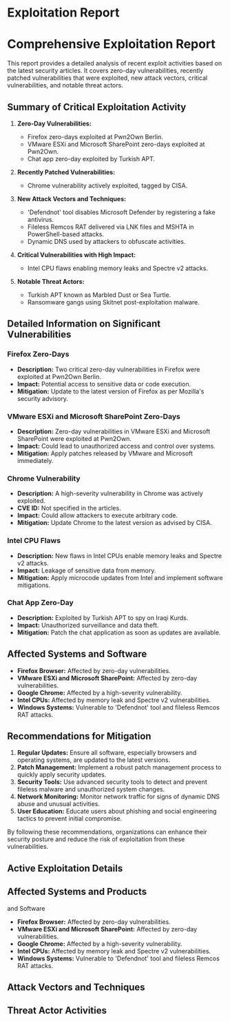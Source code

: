 # Exploitation Report

# Comprehensive Exploitation Report

This report provides a detailed analysis of recent exploit activities based on the latest security articles. It covers zero-day vulnerabilities, recently patched vulnerabilities that were exploited, new attack vectors, critical vulnerabilities, and notable threat actors.

## Summary of Critical Exploitation Activity

1. **Zero-Day Vulnerabilities:**
   - Firefox zero-days exploited at Pwn2Own Berlin.
   - VMware ESXi and Microsoft SharePoint zero-days exploited at Pwn2Own.
   - Chat app zero-day exploited by Turkish APT.

2. **Recently Patched Vulnerabilities:**
   - Chrome vulnerability actively exploited, tagged by CISA.

3. **New Attack Vectors and Techniques:**
   - 'Defendnot' tool disables Microsoft Defender by registering a fake antivirus.
   - Fileless Remcos RAT delivered via LNK files and MSHTA in PowerShell-based attacks.
   - Dynamic DNS used by attackers to obfuscate activities.

4. **Critical Vulnerabilities with High Impact:**
   - Intel CPU flaws enabling memory leaks and Spectre v2 attacks.

5. **Notable Threat Actors:**
   - Turkish APT known as Marbled Dust or Sea Turtle.
   - Ransomware gangs using Skitnet post-exploitation malware.

## Detailed Information on Significant Vulnerabilities

### Firefox Zero-Days
- **Description:** Two critical zero-day vulnerabilities in Firefox were exploited at Pwn2Own Berlin.
- **Impact:** Potential access to sensitive data or code execution.
- **Mitigation:** Update to the latest version of Firefox as per Mozilla's security advisory.

### VMware ESXi and Microsoft SharePoint Zero-Days
- **Description:** Zero-day vulnerabilities in VMware ESXi and Microsoft SharePoint were exploited at Pwn2Own.
- **Impact:** Could lead to unauthorized access and control over systems.
- **Mitigation:** Apply patches released by VMware and Microsoft immediately.

### Chrome Vulnerability
- **Description:** A high-severity vulnerability in Chrome was actively exploited.
- **CVE ID:** Not specified in the articles.
- **Impact:** Could allow attackers to execute arbitrary code.
- **Mitigation:** Update Chrome to the latest version as advised by CISA.

### Intel CPU Flaws
- **Description:** New flaws in Intel CPUs enable memory leaks and Spectre v2 attacks.
- **Impact:** Leakage of sensitive data from memory.
- **Mitigation:** Apply microcode updates from Intel and implement software mitigations.

### Chat App Zero-Day
- **Description:** Exploited by Turkish APT to spy on Iraqi Kurds.
- **Impact:** Unauthorized surveillance and data theft.
- **Mitigation:** Patch the chat application as soon as updates are available.

## Affected Systems and Software

- **Firefox Browser:** Affected by zero-day vulnerabilities.
- **VMware ESXi and Microsoft SharePoint:** Affected by zero-day vulnerabilities.
- **Google Chrome:** Affected by a high-severity vulnerability.
- **Intel CPUs:** Affected by memory leak and Spectre v2 vulnerabilities.
- **Windows Systems:** Vulnerable to 'Defendnot' tool and fileless Remcos RAT attacks.

## Recommendations for Mitigation

1. **Regular Updates:** Ensure all software, especially browsers and operating systems, are updated to the latest versions.
2. **Patch Management:** Implement a robust patch management process to quickly apply security updates.
3. **Security Tools:** Use advanced security tools to detect and prevent fileless malware and unauthorized system changes.
4. **Network Monitoring:** Monitor network traffic for signs of dynamic DNS abuse and unusual activities.
5. **User Education:** Educate users about phishing and social engineering tactics to prevent initial compromise.

By following these recommendations, organizations can enhance their security posture and reduce the risk of exploitation from these vulnerabilities.

## Active Exploitation Details



## Affected Systems and Products

and Software

- **Firefox Browser:** Affected by zero-day vulnerabilities.
- **VMware ESXi and Microsoft SharePoint:** Affected by zero-day vulnerabilities.
- **Google Chrome:** Affected by a high-severity vulnerability.
- **Intel CPUs:** Affected by memory leak and Spectre v2 vulnerabilities.
- **Windows Systems:** Vulnerable to 'Defendnot' tool and fileless Remcos RAT attacks.

## Attack Vectors and Techniques



## Threat Actor Activities

 